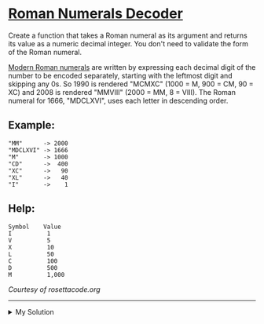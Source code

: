 # [Roman Numerals Decoder](https://www.codewars.com/kata/51b6249c4612257ac0000005)

Create a function that takes a Roman numeral as its argument and returns its value as a numeric decimal integer. You
don't need to validate the form of the Roman numeral.

[Modern Roman numerals](https://en.wikipedia.org/wiki/Roman_numerals#Standard_form) are written by expressing each
decimal digit of the number to be encoded separately, starting with the leftmost digit and skipping any 0s. So 1990 is
rendered "MCMXC" (1000 = M, 900 = CM, 90 = XC) and 2008 is rendered "MMVIII" (2000 = MM, 8 = VIII). The Roman numeral
for 1666, "MDCLXVI", uses each letter in descending order.

## Example:

```
"MM"      -> 2000
"MDCLXVI" -> 1666
"M"       -> 1000
"CD"      ->  400
"XC"      ->   90
"XL"      ->   40
"I"       ->    1
```

## Help:

```
Symbol    Value
I          1
V          5
X          10
L          50
C          100
D          500
M          1,000
```

_Courtesy of rosettacode.org_

---

<details><summary>My Solution</summary>

```js
function solution(roman) {
  let result = 0
  const romanToNum = {
    I: 1,
    IV: 4,
    V: 5,
    IX: 9,
    X: 10,
    XL: 40,
    L: 50,
    XC: 90,
    C: 100,
    CD: 400,
    D: 500,
    CM: 900,
    M: 1000
  }

  for (let i = 0; i < roman.length; i++) {
    if (romanToNum[roman[i] + roman[i + 1]]) {
      result += romanToNum[roman[i] + roman[i + 1]]
      i++
    } else {
      result += romanToNum[roman[i]]
    }
  }

  return result
}
```

</details>
